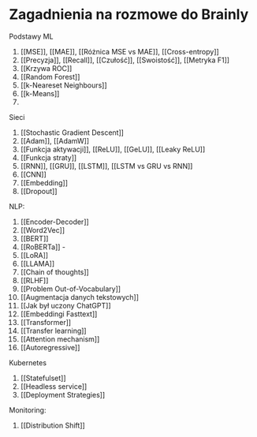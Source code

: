 # Zagadnienia na rozmowe do Brainly

Podstawy ML

1. [[MSE]], [[MAE]], [[Różnica MSE vs MAE]], [[Cross-entropy]]
2. [[Precyzja]], [[Recall]], [[Czułość]], [[Swoistość]], [[Metryka F1]] 
4. [[Krzywa ROC]]
5. [[Random Forest]]
6. [[k-Neareset Neighbours]]
7. [[k-Means]]
8. 

Sieci

1. [[Stochastic Gradient Descent]]
2. [[Adam]], [[AdamW]]
3. [[Funkcja aktywacji]], [[ReLU]], [[GeLU]], [[Leaky ReLU]]
4. [[Funkcja straty]]
5. [[RNN]], [[GRU]], [[LSTM]], [[LSTM vs GRU vs RNN]]
6. [[CNN]]
7. [[Embedding]]
8. [[Dropout]]

NLP:

1. [[Encoder-Decoder]]
2. [[Word2Vec]]
3. [[BERT]]
4. [[RoBERTa]] - 
5. [[LoRA]]
6. [[LLAMA]]
7. [[Chain of thoughts]]
8. [[RLHF]]
9. [[Problem Out-of-Vocabulary]]
10. [[Augmentacja danych tekstowych]]
11. [[Jak był uczony ChatGPT]]
12. [[Embeddingi Fasttext]]
13. [[Transformer]]
14. [[Transfer learning]]
15. [[Attention mechanism]]
16. [[Autoregressive]]



Kubernetes

1. [[Statefulset]]
2. [[Headless service]]
3. [[Deployment Strategies]]


Monitoring:

1. [[Distribution Shift]]